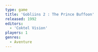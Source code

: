 ```yaml
---
type: game
title: 'Gobliins 2 : The Prince Buffoon'
released: 1992
editors: 
  - 'Coktel Vision'
players: 1
genres:
  - Aventure
---
```

